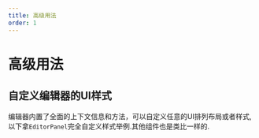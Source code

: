 ```yaml
---
title: 高级用法
order: 1
---
```


# 高级用法

## 自定义编辑器的UI样式
编辑器内置了全面的上下文信息和方法，可以自定义任意的UI排列布局或者样式, 以下拿`EditorPanel`完全自定义样式举例.其他组件也是类比一样的.
<code src="../../src/editor/CustomFormEditor/index.tsx"></code>
